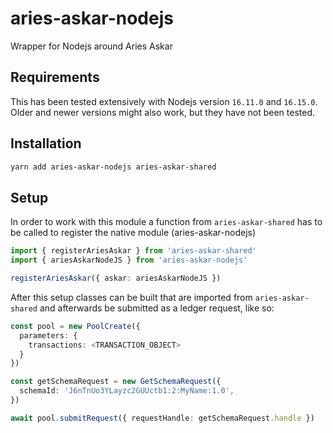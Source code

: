 # aries-askar-nodejs

Wrapper for Nodejs around Aries Askar

## Requirements

This has been tested extensively with Nodejs version `16.11.0` and `16.15.0`.
Older and newer versions might also work, but they have not been tested.

## Installation

```sh
yarn add aries-askar-nodejs aries-askar-shared
```

## Setup

In order to work with this module a function from `aries-askar-shared` has to be
called to register the native module (aries-askar-nodejs)

```typescript
import { registerAriesAskar } from 'aries-askar-shared'
import { ariesAskarNodeJS } from 'aries-askar-nodejs'

registerAriesAskar({ askar: ariesAskarNodeJS })
```

After this setup classes can be built that are imported from `aries-askar-shared`
and afterwards be submitted as a ledger request, like so:

```typescript
const pool = new PoolCreate({
  parameters: {
    transactions: <TRANSACTION_OBJECT>
  }
})

const getSchemaRequest = new GetSchemaRequest({
  schemaId: 'J6nTnUo3YLayzc2GUUctb1:2:MyName:1.0',
})

await pool.submitRequest({ requestHandle: getSchemaRequest.handle })
```
